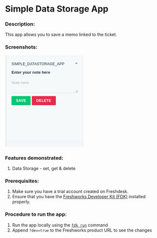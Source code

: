# Simple Data Storage App

### Description:

This app allows you to save a memo linked to the ticket.

### Screenshots:

![](screenshots/appView.png)

### Features demonstrated:

1. Data Storage - set, get & delete

### Prerequisites:

1. Make sure you have a trial account created on Freshdesk.
2. Ensure that you have the [Freshworks Developer Kit (FDK)](https://community.developers.freshworks.com/t/installing-the-freshworks-cli/234) installed properly.


### Procedure to run the app:

1. Run the app locally using the [`fdk run`](https://developers.freshchat.com/v2/docs/freshworks-cli/#run) command
2. Append `?dev=true` to the Freshworks product URL to see the changes
